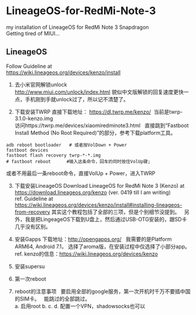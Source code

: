 # LineageOS-for-RedMi-Note-3
my installation of LineageOS for RedMi Note 3 Snapdragon  
Getting tired of MIUI...  


## LineageOS
Follow Guideline at  
https://wiki.lineageos.org/devices/kenzo/install  

1. 去小米官网解锁unlock  
http://www.miui.com/unlock/index.html
貌似中文版解锁的回复速度更快一点，手机刚到手就unlock过了，所以记不清楚了。   

2. 下载安装TWRP
直接下载地址： https://dl.twrp.me/kenzo/  当前是twrp-3.1.0-kenzo.img  
访问https://twrp.me/devices/xiaomiredminote3.html  
直接跳到“Fastboot Install Method (No Root Required)”的部分，参考下载platform工具。  
```
adb reboot bootloader   # 或者按VolDown + Power
fastboot devices
fastboot flash recovery twrp-*-*.img
# fastboot reboot      #输入这条命令，回车的同时按住VolUp键; 
```
或者不用最后一条reboot命令，直接VolUp + Power，进入TWRP

3. 下载安装LineageOS
Download LineageOS for RedMi Note 3 (Kenzo) at   
https://download.lineageos.org/kenzo
(ver. 0419 till I am writing)  
ref. Guideline at  
https://wiki.lineageos.org/devices/kenzo/install#installing-lineageos-from-recovery
其实这个教程包括了全部的三项，但是个别细节没提到。  
另外，我是把LingeageOS下载到U盘上，然后通过USB-OTG安装的，跟SD卡几乎没有区别。  

4. 安装Gapps
下载地址：http://opengapps.org/  
我需要的是Platform ARM64, Android 7.1， 选择了aroma版，在安装过程中仅选择了小部分app。
ref. kenzo的信息：https://wiki.lineageos.org/devices/kenzo  

5. 安装supersu

6. 第一次reboot

7. reboot的注意事项  
要启用全部的google服务，第一次开机时千万不要插中国的SIM卡。  
能跳过的全部跳过。  
a. 启用root
b. 
c. 
d. 配置一个VPN，shadowsocks也可以
